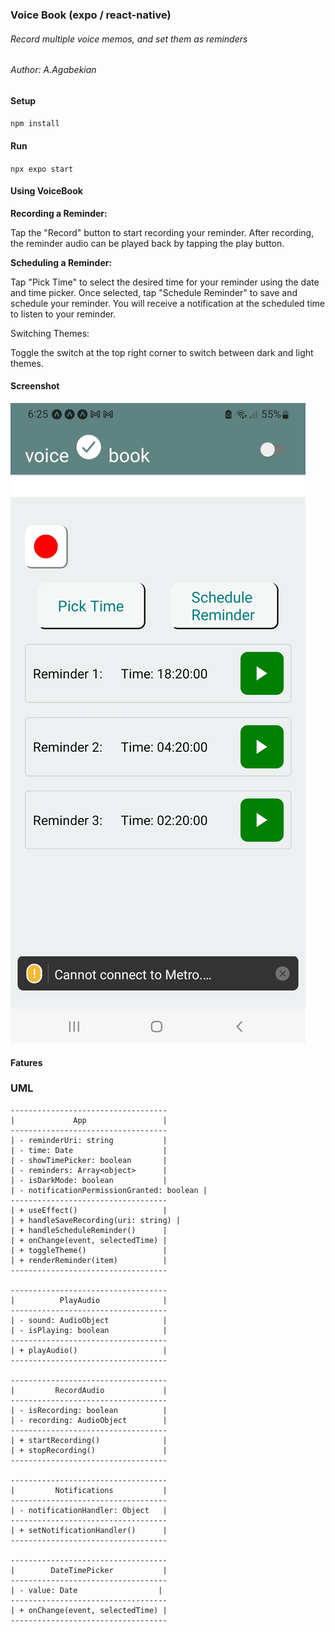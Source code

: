 ### Voice Book (expo / react-native)
###### Record multiple voice memos, and set them as reminders
###### Author: A.Agabekian
#### Setup 
`npm install`
#### Run 
`npx expo start`
#### Using VoiceBook
**Recording a Reminder:**

Tap the "Record" button to start recording your reminder.
After recording, the reminder audio can be played back by tapping the play button.

**Scheduling a Reminder:**

Tap "Pick Time" to select the desired time for your reminder using the date and time picker.
Once selected, tap "Schedule Reminder" to save and schedule your reminder.
You will receive a notification at the scheduled time to listen to your reminder.

Switching Themes:

Toggle the switch at the top right corner to switch between dark and light themes.

#### Screenshot
![img.png](img.png)
#### Fatures
### UML
    -----------------------------------
    |             App                 |
    -----------------------------------
    | - reminderUri: string           |
    | - time: Date                    |
    | - showTimePicker: boolean       |
    | - reminders: Array<object>      |
    | - isDarkMode: boolean           |
    | - notificationPermissionGranted: boolean |
    -----------------------------------
    | + useEffect()                   |
    | + handleSaveRecording(uri: string) |
    | + handleScheduleReminder()      |
    | + onChange(event, selectedTime) |
    | + toggleTheme()                 |
    | + renderReminder(item)          |
    -----------------------------------
    
    -----------------------------------
    |          PlayAudio              |
    -----------------------------------
    | - sound: AudioObject            |
    | - isPlaying: boolean            |
    -----------------------------------
    | + playAudio()                   |
    -----------------------------------
    
    -----------------------------------
    |         RecordAudio             |
    -----------------------------------
    | - isRecording: boolean          |
    | - recording: AudioObject        |
    -----------------------------------
    | + startRecording()              |
    | + stopRecording()               |
    -----------------------------------
    
    -----------------------------------
    |         Notifications           |
    -----------------------------------
    | - notificationHandler: Object   |
    -----------------------------------
    | + setNotificationHandler()      |
    -----------------------------------
    
    -----------------------------------
    |        DateTimePicker           |
    -----------------------------------
    | - value: Date                  |
    -----------------------------------
    | + onChange(event, selectedTime) |
    -----------------------------------
    

